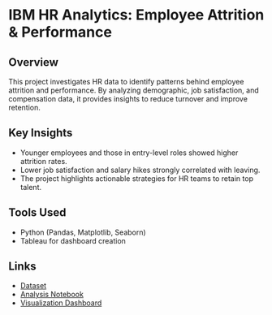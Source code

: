 # IBM HR Analytics: Employee Attrition & Performance

## Overview  
This project investigates HR data to identify patterns behind employee attrition and performance. By analyzing demographic, job satisfaction, and compensation data, it provides insights to reduce turnover and improve retention.

## Key Insights  
- Younger employees and those in entry-level roles showed higher attrition rates.  
- Lower job satisfaction and salary hikes strongly correlated with leaving.  
- The project highlights actionable strategies for HR teams to retain top talent.  

## Tools Used  
- Python (Pandas, Matplotlib, Seaborn)  
- Tableau for dashboard creation  

## Links  
- [Dataset](https://www.kaggle.com/datasets/pavansubhasht/ibm-hr-analytics-attrition-dataset)  
- [Analysis Notebook](https://www.kaggle.com/code/egaoctavina/ibm-hr-analytics-employee-attrition-performance)  
- [Visualization Dashboard](https://public.tableau.com/views/IBMHRAnalyticsEmployeeAttritionPerformance_17555806602410/HRAttritionDashboard?:language=en-US&:sid=&:redirect=auth&:display_count=n&:origin=viz_share_link)  
